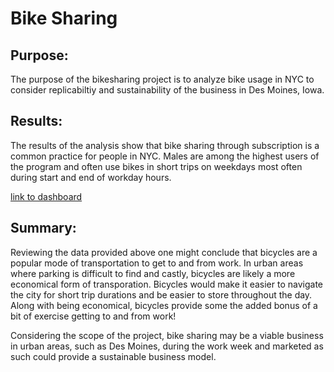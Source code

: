 # Bike Sharing 

## Purpose:
The purpose of the bikesharing project is to analyze bike usage in NYC to consider replicabiltiy and sustainability of the business in Des Moines, Iowa.

##  Results:
The results of the analysis show that bike sharing through subscription is a common practice for people in NYC. Males are among the highest users of the program and often use bikes in short trips on weekdays most often during start and end of workday hours. 

[link to dashboard](https://public.tableau.com/app/profile/kathleen.yager/viz/NYCBikesharingReview/NYCCitiBikesharingReview?publish=yes)

## Summary: 
Reviewing the data provided above one might conclude that bicycles are a popular mode of transportation to get to and from work. In urban areas where parking is difficult to find and castly, bicycles are likely a more economical form of transporation. Bicycles would make it easier to navigate the city for short trip durations and be easier to store throughout the day. Along with being economical, bicycles provide some the added bonus of a bit of exercise getting to and from work! 

Considering the scope of the project, bike sharing may be a viable business in urban areas, such as Des Moines, during the work week and marketed as such could provide a sustainable business model. 

 
